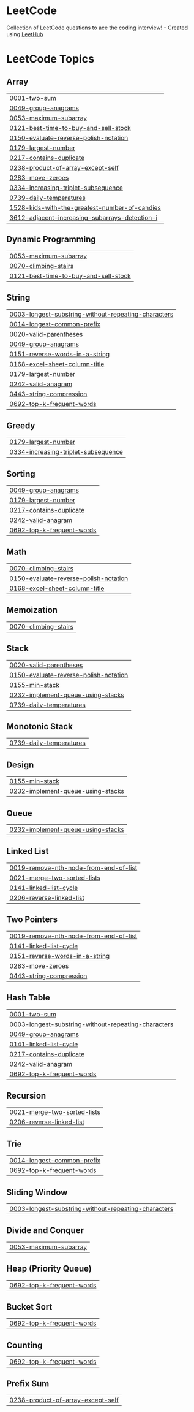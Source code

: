# LeetCode
Collection of LeetCode questions to ace the coding interview! - Created using [LeetHub](https://github.com/QasimWani/LeetHub)

<!---LeetCode Topics Start-->
# LeetCode Topics
## Array
|  |
| ------- |
| [0001-two-sum](https://github.com/lucasven/LeetCode/tree/master/0001-two-sum) |
| [0049-group-anagrams](https://github.com/lucasven/LeetCode/tree/master/0049-group-anagrams) |
| [0053-maximum-subarray](https://github.com/lucasven/LeetCode/tree/master/0053-maximum-subarray) |
| [0121-best-time-to-buy-and-sell-stock](https://github.com/lucasven/LeetCode/tree/master/0121-best-time-to-buy-and-sell-stock) |
| [0150-evaluate-reverse-polish-notation](https://github.com/lucasven/LeetCode/tree/master/0150-evaluate-reverse-polish-notation) |
| [0179-largest-number](https://github.com/lucasven/LeetCode/tree/master/0179-largest-number) |
| [0217-contains-duplicate](https://github.com/lucasven/LeetCode/tree/master/0217-contains-duplicate) |
| [0238-product-of-array-except-self](https://github.com/lucasven/LeetCode/tree/master/0238-product-of-array-except-self) |
| [0283-move-zeroes](https://github.com/lucasven/LeetCode/tree/master/0283-move-zeroes) |
| [0334-increasing-triplet-subsequence](https://github.com/lucasven/LeetCode/tree/master/0334-increasing-triplet-subsequence) |
| [0739-daily-temperatures](https://github.com/lucasven/LeetCode/tree/master/0739-daily-temperatures) |
| [1528-kids-with-the-greatest-number-of-candies](https://github.com/lucasven/LeetCode/tree/master/1528-kids-with-the-greatest-number-of-candies) |
| [3612-adjacent-increasing-subarrays-detection-i](https://github.com/lucasven/LeetCode/tree/master/3612-adjacent-increasing-subarrays-detection-i) |
## Dynamic Programming
|  |
| ------- |
| [0053-maximum-subarray](https://github.com/lucasven/LeetCode/tree/master/0053-maximum-subarray) |
| [0070-climbing-stairs](https://github.com/lucasven/LeetCode/tree/master/0070-climbing-stairs) |
| [0121-best-time-to-buy-and-sell-stock](https://github.com/lucasven/LeetCode/tree/master/0121-best-time-to-buy-and-sell-stock) |
## String
|  |
| ------- |
| [0003-longest-substring-without-repeating-characters](https://github.com/lucasven/LeetCode/tree/master/0003-longest-substring-without-repeating-characters) |
| [0014-longest-common-prefix](https://github.com/lucasven/LeetCode/tree/master/0014-longest-common-prefix) |
| [0020-valid-parentheses](https://github.com/lucasven/LeetCode/tree/master/0020-valid-parentheses) |
| [0049-group-anagrams](https://github.com/lucasven/LeetCode/tree/master/0049-group-anagrams) |
| [0151-reverse-words-in-a-string](https://github.com/lucasven/LeetCode/tree/master/0151-reverse-words-in-a-string) |
| [0168-excel-sheet-column-title](https://github.com/lucasven/LeetCode/tree/master/0168-excel-sheet-column-title) |
| [0179-largest-number](https://github.com/lucasven/LeetCode/tree/master/0179-largest-number) |
| [0242-valid-anagram](https://github.com/lucasven/LeetCode/tree/master/0242-valid-anagram) |
| [0443-string-compression](https://github.com/lucasven/LeetCode/tree/master/0443-string-compression) |
| [0692-top-k-frequent-words](https://github.com/lucasven/LeetCode/tree/master/0692-top-k-frequent-words) |
## Greedy
|  |
| ------- |
| [0179-largest-number](https://github.com/lucasven/LeetCode/tree/master/0179-largest-number) |
| [0334-increasing-triplet-subsequence](https://github.com/lucasven/LeetCode/tree/master/0334-increasing-triplet-subsequence) |
## Sorting
|  |
| ------- |
| [0049-group-anagrams](https://github.com/lucasven/LeetCode/tree/master/0049-group-anagrams) |
| [0179-largest-number](https://github.com/lucasven/LeetCode/tree/master/0179-largest-number) |
| [0217-contains-duplicate](https://github.com/lucasven/LeetCode/tree/master/0217-contains-duplicate) |
| [0242-valid-anagram](https://github.com/lucasven/LeetCode/tree/master/0242-valid-anagram) |
| [0692-top-k-frequent-words](https://github.com/lucasven/LeetCode/tree/master/0692-top-k-frequent-words) |
## Math
|  |
| ------- |
| [0070-climbing-stairs](https://github.com/lucasven/LeetCode/tree/master/0070-climbing-stairs) |
| [0150-evaluate-reverse-polish-notation](https://github.com/lucasven/LeetCode/tree/master/0150-evaluate-reverse-polish-notation) |
| [0168-excel-sheet-column-title](https://github.com/lucasven/LeetCode/tree/master/0168-excel-sheet-column-title) |
## Memoization
|  |
| ------- |
| [0070-climbing-stairs](https://github.com/lucasven/LeetCode/tree/master/0070-climbing-stairs) |
## Stack
|  |
| ------- |
| [0020-valid-parentheses](https://github.com/lucasven/LeetCode/tree/master/0020-valid-parentheses) |
| [0150-evaluate-reverse-polish-notation](https://github.com/lucasven/LeetCode/tree/master/0150-evaluate-reverse-polish-notation) |
| [0155-min-stack](https://github.com/lucasven/LeetCode/tree/master/0155-min-stack) |
| [0232-implement-queue-using-stacks](https://github.com/lucasven/LeetCode/tree/master/0232-implement-queue-using-stacks) |
| [0739-daily-temperatures](https://github.com/lucasven/LeetCode/tree/master/0739-daily-temperatures) |
## Monotonic Stack
|  |
| ------- |
| [0739-daily-temperatures](https://github.com/lucasven/LeetCode/tree/master/0739-daily-temperatures) |
## Design
|  |
| ------- |
| [0155-min-stack](https://github.com/lucasven/LeetCode/tree/master/0155-min-stack) |
| [0232-implement-queue-using-stacks](https://github.com/lucasven/LeetCode/tree/master/0232-implement-queue-using-stacks) |
## Queue
|  |
| ------- |
| [0232-implement-queue-using-stacks](https://github.com/lucasven/LeetCode/tree/master/0232-implement-queue-using-stacks) |
## Linked List
|  |
| ------- |
| [0019-remove-nth-node-from-end-of-list](https://github.com/lucasven/LeetCode/tree/master/0019-remove-nth-node-from-end-of-list) |
| [0021-merge-two-sorted-lists](https://github.com/lucasven/LeetCode/tree/master/0021-merge-two-sorted-lists) |
| [0141-linked-list-cycle](https://github.com/lucasven/LeetCode/tree/master/0141-linked-list-cycle) |
| [0206-reverse-linked-list](https://github.com/lucasven/LeetCode/tree/master/0206-reverse-linked-list) |
## Two Pointers
|  |
| ------- |
| [0019-remove-nth-node-from-end-of-list](https://github.com/lucasven/LeetCode/tree/master/0019-remove-nth-node-from-end-of-list) |
| [0141-linked-list-cycle](https://github.com/lucasven/LeetCode/tree/master/0141-linked-list-cycle) |
| [0151-reverse-words-in-a-string](https://github.com/lucasven/LeetCode/tree/master/0151-reverse-words-in-a-string) |
| [0283-move-zeroes](https://github.com/lucasven/LeetCode/tree/master/0283-move-zeroes) |
| [0443-string-compression](https://github.com/lucasven/LeetCode/tree/master/0443-string-compression) |
## Hash Table
|  |
| ------- |
| [0001-two-sum](https://github.com/lucasven/LeetCode/tree/master/0001-two-sum) |
| [0003-longest-substring-without-repeating-characters](https://github.com/lucasven/LeetCode/tree/master/0003-longest-substring-without-repeating-characters) |
| [0049-group-anagrams](https://github.com/lucasven/LeetCode/tree/master/0049-group-anagrams) |
| [0141-linked-list-cycle](https://github.com/lucasven/LeetCode/tree/master/0141-linked-list-cycle) |
| [0217-contains-duplicate](https://github.com/lucasven/LeetCode/tree/master/0217-contains-duplicate) |
| [0242-valid-anagram](https://github.com/lucasven/LeetCode/tree/master/0242-valid-anagram) |
| [0692-top-k-frequent-words](https://github.com/lucasven/LeetCode/tree/master/0692-top-k-frequent-words) |
## Recursion
|  |
| ------- |
| [0021-merge-two-sorted-lists](https://github.com/lucasven/LeetCode/tree/master/0021-merge-two-sorted-lists) |
| [0206-reverse-linked-list](https://github.com/lucasven/LeetCode/tree/master/0206-reverse-linked-list) |
## Trie
|  |
| ------- |
| [0014-longest-common-prefix](https://github.com/lucasven/LeetCode/tree/master/0014-longest-common-prefix) |
| [0692-top-k-frequent-words](https://github.com/lucasven/LeetCode/tree/master/0692-top-k-frequent-words) |
## Sliding Window
|  |
| ------- |
| [0003-longest-substring-without-repeating-characters](https://github.com/lucasven/LeetCode/tree/master/0003-longest-substring-without-repeating-characters) |
## Divide and Conquer
|  |
| ------- |
| [0053-maximum-subarray](https://github.com/lucasven/LeetCode/tree/master/0053-maximum-subarray) |
## Heap (Priority Queue)
|  |
| ------- |
| [0692-top-k-frequent-words](https://github.com/lucasven/LeetCode/tree/master/0692-top-k-frequent-words) |
## Bucket Sort
|  |
| ------- |
| [0692-top-k-frequent-words](https://github.com/lucasven/LeetCode/tree/master/0692-top-k-frequent-words) |
## Counting
|  |
| ------- |
| [0692-top-k-frequent-words](https://github.com/lucasven/LeetCode/tree/master/0692-top-k-frequent-words) |
## Prefix Sum
|  |
| ------- |
| [0238-product-of-array-except-self](https://github.com/lucasven/LeetCode/tree/master/0238-product-of-array-except-self) |
<!---LeetCode Topics End-->